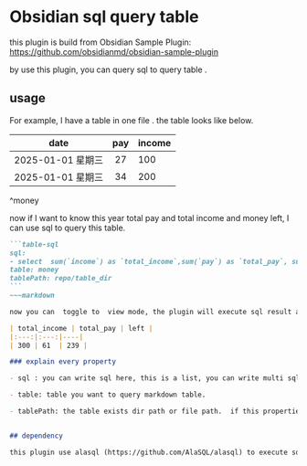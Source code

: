 # Obsidian sql query table

this plugin is build from Obsidian Sample Plugin: https://github.com/obsidianmd/obsidian-sample-plugin

by use this plugin, you can query sql to query table . 

## usage 

For example, I have a table in one file . the table looks like below. 

|       date        | pay | income |
|:-----------------:|:----:| ---- |
| 2025-01-01 星期三 |  27  | 100  |
| 2025-01-01 星期三 |  34  | 200  |

^money


now if I want to know this year total pay and total income and money left, I can use sql to query this table.


~~~markdown
```table-sql
sql: 
- select  sum(`income`) as `total_income`,sum(`pay`) as `total_pay`, sum(`income`)- sum(`pay`) as `left` from ?
table: money
tablePath: repo/table_dir
```
~~~markdown

now you can  toggle to  view mode, the plugin will execute sql result and will render to table view like below.

| total_income | total_pay | left |
|:---:|:---:|----|
| 300 | 61  | 239 |

### explain every property

- sql : you can write sql here, this is a list, you can write multi sql , but you have to make sure all sql result have the same schema.

- table: table you want to query markdown table.

- tablePath: the table exists dir path or file path.  if this properties not set, plugin will search table in current file. If this property set, plugin will union the path table data  and current file table data.


## dependency

this plugin use alasql (https://github.com/AlaSQL/alasql) to execute sql. thanks alasql.

